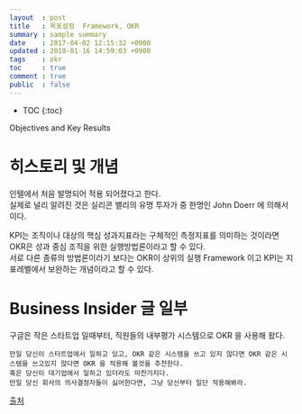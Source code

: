 ```yaml
---
layout  : post 
title   : 목표설정  Framework, OKR
summary : sample summary
date    : 2017-04-02 12:15:32 +0900
updated : 2019-01-16 14:59:03 +0900
tags    : okr
toc     : true
comment : true
public  : false
---
```

* TOC
{:toc}


Objectives and Key Results

# 히스토리 및 개념
인텔에서 처음 발명되어 적용 되어졌다고 한다.  
실제로 널리 알려진 것은 실리콘 밸리의 유명 투자가 중 한명인 John Doerr 에 의해서이다.  

KPI는 조직이나 대상의 핵심 성과지표라는 구체적인 측정지표를 의미하는 것이라면  
OKR은 성과 중심 조직을 위한 실행방법론이라고 할 수 있다.  
서로 다른 종류의 방법론이라기 보다는 OKR이 상위의 실행 Framework 이고 KPI는 지표레벨에서 보완하는 개념이라고 할 수 있다. 


# Business Insider 글 일부
구글은 작은 스타트업 일때부터, 직원들의 내부평가 시스템으로 OKR 을 사용해 왔다.

```
만일 당신이 스타트업에서 일하고 있고, OKR 같은 시스템을 쓰고 있지 않다면 OKR 같은 시스템을 쓰고있지 않다면 OKR 을 적용해 볼것을 추천한다.
혹은 당신이 대기업에서 일하고 있더라도 마찬가지다.
만일 당신 회사의 의사결정자들이 싫어한다면, 그냥 당신부터 일단 적용해봐라.
```



[출처](https://brunch.co.kr/@jjollae/8) 



